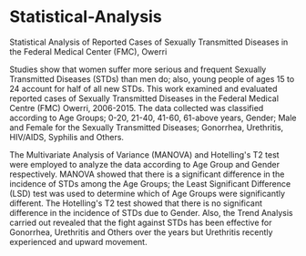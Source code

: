 # Statistical-Analysis
Statistical Analysis of Reported Cases of Sexually Transmitted Diseases in the Federal Medical Center (FMC), Owerri

Studies show that women suffer more serious and frequent Sexually Transmitted Diseases (STDs) than men do; also, young people of ages 15 to 24 account for half of all new STDs.
This work examined and evaluated reported cases of Sexually Transmitted Diseases in the Federal Medical Centre (FMC) Owerri, 2006-2015.
The data collected was classified according to Age Groups; 0-20, 21-40, 41-60, 61-above years, Gender; Male and Female for the Sexually Transmitted Diseases; Gonorrhea, Urethritis, HIV/AIDS, Syphilis and Others.

The Multivariate Analysis of Variance (MANOVA) and Hotelling's T2 test were employed to analyze the data according to Age Group and Gender respectively. MANOVA showed that there is a significant difference in the incidence of STDs among the Age Groups; the Least Significant Difference (LSD) test was used to determine which of Age Groups were significantly different.
The Hotelling's T2 test showed that there is no significant difference in the incidence of STDs due to Gender. Also, the Trend Analysis carried out revealed that the fight against STDs has been effective for Gonorrhea, Urethritis and Others over the years but Urethritis recently experienced and upward movement.

